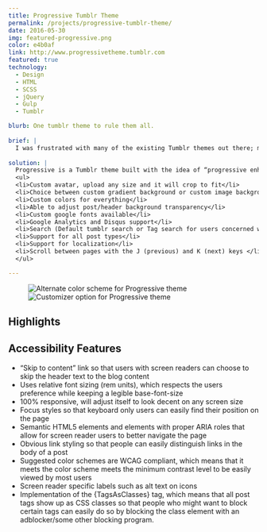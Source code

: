```yaml
---
title: Progressive Tumblr Theme
permalink: /projects/progressive-tumblr-theme/
date: 2016-05-30
img: featured-progressive.png
color: e4b0af
link: http://www.progressivetheme.tumblr.com
featured: true
technology:
  - Design
  - HTML
  - SCSS
  - jQuery
  - Gulp
  - Tumblr

blurb: One tumblr theme to rule them all.
  
brief: | 
  I was frustrated with many of the existing Tumblr themes out there; most themes had tiny text, a lack of contrast and were not responsive at all. I knew that many people on Tumblr cared about accessibility, but most of the themes in the theme store failed to implement accessibility in any meaningful way. Time to do something about it!
  
solution: |
  Progressive is a Tumblr theme built with the idea of “progressive enhancement” in mind. Progressive enhancement is a web development concept that promotes the idea that everyone should be able to access basic content and functionality, regardless of what device you are using. In response to my own frustrating experience trying to navigate Tumbl blogs, I created a Tumblr theme that focused on accessibility without sacrificing aesthetics or functionality, and it reached <strong>500 installs</strong> in its first month in the theme store. Below is a list of base features the theme offers:
  <ul>
  <li>Custom avatar, upload any size and it will crop to fit</li>
  <li>Choice between custom gradient background or custom image background</li>
  <li>Custom colors for everything</li>
  <li>Able to adjust post/header background transparency</li>
  <li>Custom google fonts available</li>
  <li>Google Analytics and Disqus support</li>
  <li>Search (Default tumblr search or Tag search for users concerned with privacy)</li>
  <li>Support for all post types</li>
  <li>Support for localization</li>
  <li>Scroll between pages with the J (previous) and K (next) keys </li>
  </ul>

---
```

<figure class="projects__img-wrapper row row--full" style="background-color: #{{ page.color }}">
  <div class="projects__col--half">
    <img class="projects__img" src="{{ site.imgurl }}progressive-1.png" alt="Alternate color scheme for Progressive theme">
  </div>
  <div class="projects__col--half">
    <img class="projects__img" src="{{ site.imgurl }}progressive-3.png" alt="Customizer option for Progressive theme">
  </div>
</figure>

<div class="row">
  <section class="text-block">
    <h2>Highlights</h2>
    <h2 class="subheading">Accessibility Features</h2>
    <ul>
      <li>“Skip to content” link so that users with screen readers can choose to skip the header text to the blog content</li>
      <li>Uses relative font sizing (rem units), which respects the users preference while keeping a legible base-font-size</li>
      <li>100% responsive, will adjust itself to look decent on any screen size</li>
      <li>Focus styles so that keyboard only users can easily find their position on the page</li>
      <li>Semantic HTML5 elements and elements with proper ARIA roles that allow for screen reader users to better navigate the page</li>
      <li>Obvious link styling so that people can easily distinguish links in the body of a post</li>
      <li>Suggested color schemes are WCAG compliant, which means that it meets the color scheme meets the  minimum contrast level to be easily viewed by most users</li>
      <li>Screen reader specific labels such as alt text on icons</li>
      <li>Implementation of the {TagsAsClasses} tag, which means that all post tags show up as CSS classes so that people who might want to block certain tags can easily do so by blocking the class element with an adblocker/some other blocking program.</li>
    </ul>
  </section>
</div>
